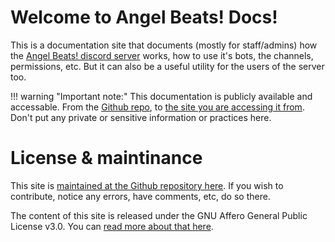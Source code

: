 # Welcome to Angel Beats! Docs!

This is a documentation site that documents (mostly for staff/admins) how the [Angel Beats! discord server](https://discord.gg/9cNAWKBaAe) works, how to use it's bots, the channels, permissions, etc. But it can also be a useful utility for the users of the server too.

!!! warning "Important note:"
    This documentation is publicly available and accessable. From the [Github repo](https://github.com/KanChiMoe/AngelDocs), to [the site you are accessing it from](https://angelbeatsdocs.readthedocs.io). Don't put any private or sensitive information or practices here.
	
# License & maintinance

This site is [maintained at the Github repository here](https://github.com/KanChiMoe/AngelDocs). If you wish to contribute, notice any errors, have comments, etc, do so there.

The content of this site is released under the GNU Affero General Public License v3.0. You can [read more about that here](https://github.com/KanChiMoe/AngelDocs/blob/master/LICENSE).